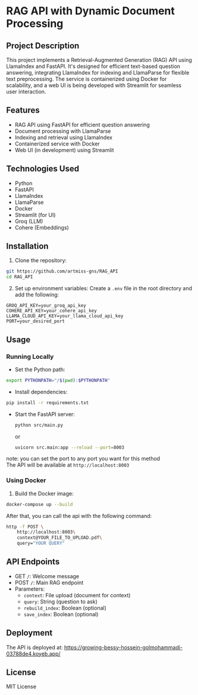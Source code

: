 # RAG API with Dynamic Document Processing

## Project Description

This project implements a Retrieval-Augmented Generation (RAG) API using LlamaIndex and FastAPI. It's designed for efficient text-based question answering, integrating LlamaIndex for indexing and LlamaParse for flexible text preprocessing. The service is containerized using Docker for scalability, and a web UI is being developed with Streamlit for seamless user interaction.

## Features

- RAG API using FastAPI for efficient question answering
- Document processing with LlamaParse
- Indexing and retrieval using LlamaIndex
- Containerized service with Docker
- Web UI (in development) using Streamlit

## Technologies Used

- Python
- FastAPI
- LlamaIndex
- LlamaParse
- Docker
- Streamlit (for UI)
- Groq (LLM)
- Cohere (Embeddings)

## Installation

1. Clone the repository:
```bash
git https://github.com/artmiss-gns/RAG_API 
cd RAG_API
```
2. Set up environment variables:
Create a `.env` file in the root directory and add the following:
```
GROQ_API_KEY=your_groq_api_key
COHERE_API_KEY=your_cohere_api_key
LLAMA_CLOUD_API_KEY=your_llama_cloud_api_key
PORT=your_desired_port
```
## Usage

### Running Locally
- Set the Python path:
```bash
export PYTHONPATH="/$(pwd):$PYTHONPATH"
```
- Install dependencies:
```bash
pip install -r requirements.txt
```
- Start the FastAPI server:
    ```bash
    python src/main.py
    ```
    or
    ```bash
    uvicorn src.main:app --reload --port=8003
    ```
note: you can set the port to any port you want for this method<br>
The API will be available at `http://localhost:8003`

### Using Docker

1. Build the Docker image:
```bash
docker-compose up --build
```

After that, you can call the api with the following command:
```bash
http -f POST \
    http://localhost:8003\
    context@YOUR_FILE_TO_UPLOAD.pdf\
    query="YOUR QUERY"
```

## API Endpoints

- GET `/`: Welcome message
- POST `/`: Main RAG endpoint
- Parameters:
    - `context`: File upload (document for context)
    - `query`: String (question to ask)
    - `rebuild_index`: Boolean (optional)
    - `save_index`: Boolean (optional) 

## Deployment

The API is deployed at: https://growing-bessy-hossein-golmohammadi-03788de4.koyeb.app/

## License
MIT License
